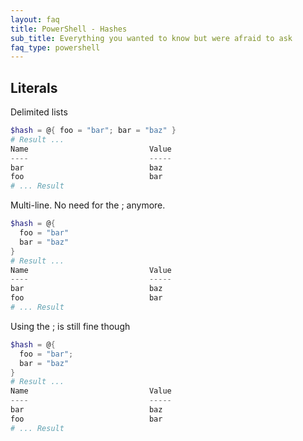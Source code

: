 ```yaml
---
layout: faq
title: PowerShell - Hashes
sub_title: Everything you wanted to know but were afraid to ask
faq_type: powershell
---
```


## Literals

Delimited lists

```powershell
$hash = @{ foo = "bar"; bar = "baz" }
# Result ...
Name                           Value
----                           -----
bar                            baz
foo                            bar
# ... Result
```

Multi-line.  No need for the ; anymore.

```powershell
$hash = @{
  foo = "bar"
  bar = "baz"
}
# Result ...
Name                           Value
----                           -----
bar                            baz
foo                            bar
# ... Result
```

Using the ; is still fine though

```powershell
$hash = @{
  foo = "bar";
  bar = "baz"
}
# Result ...
Name                           Value
----                           -----
bar                            baz
foo                            bar
# ... Result
```
